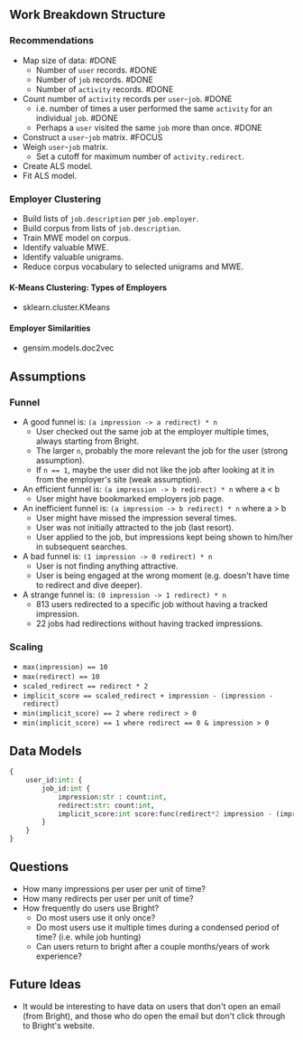 

## Work Breakdown Structure

### Recommendations
* Map size of data: #DONE
    * Number of `user` records. #DONE
    * Number of `job` records. #DONE
    * Number of `activity` records. #DONE
* Count number of `activity` records per `user`-`job`. #DONE
    * i.e. number of times a user performed the same `activity` for an individual `job`. #DONE
    * Perhaps a `user` visited the same `job` more than once. #DONE
* Construct a `user`-`job` matrix. #FOCUS
* Weigh `user`-`job` matrix.
    * Set a cutoff for maximum number of `activity.redirect`.
* Create ALS model.
* Fit ALS model.

### Employer Clustering
* Build lists of `job.description` per `job.employer`.
* Build corpus from lists of `job.description`.
* Train MWE model on corpus.
* Identify valuable MWE.
* Identify valuable unigrams.
* Reduce corpus vocabulary to selected unigrams and MWE.

#### K-Means Clustering: Types of Employers
* sklearn.cluster.KMeans

#### Employer Similarities
* gensim.models.doc2vec


## Assumptions

### Funnel
* A good funnel is: `(a impression -> a redirect) * n`
    * User checked out the same job at the employer multiple times, always starting from Bright.
    * The larger `n`, probably the more relevant the job for the user (strong assumption).
    * If `n == 1`, maybe the user did not like the job after looking at it in from the employer's site (weak assumption).
* An efficient funnel is: `(a impression -> b redirect) * n` where a < b
    * User might have bookmarked employers job page.
* An inefficient funnel is: `(a impression -> b redirect) * n` where a > b
    * User might have missed the impression several times.
    * User was not initially attracted to the job (last resort).
    * User applied to the job, but impressions kept being shown to him/her in subsequent searches.
* A bad funnel is: `(1 impression -> 0 redirect) * n`
    * User is not finding anything attractive.
    * User is being engaged at the wrong moment (e.g. doesn't have time to redirect and dive deeper).
* A strange funnel is: `(0 impression -> 1 redirect) * n`
    * 813 users redirected to a specific job without having a tracked impression.
    * 22 jobs had redirections without having tracked impressions.

### Scaling
* `max(impression) == 10`
* `max(redirect) == 10`
* `scaled_redirect == redirect * 2`
* `implicit_score == scaled_redirect + impression - (impression - redirect)`
* `min(implicit_score) == 2 where redirect > 0`
* `min(implicit_score) == 1 where redirect == 0 & impression > 0`


## Data Models

```python
{
    user_id:int: {
        job_id:int {
            impression:str : count:int,
            redirect:str: count:int,
            implicit_score:int score:func(redirect*2 impression - (impression - redirect))
        }
    }
}
```

## Questions
* How many impressions per user per unit of time?
* How many redirects per user per unit of time?
* How frequently do users use Bright?
    * Do most users use it only once?
    * Do most users use it multiple times during a condensed period of time? (i.e. while job hunting)
    * Can users return to bright after a couple months/years of work experience?


## Future Ideas
* It would be interesting to have data on users that don't open an email (from Bright), and those who do open the email but don't click through to Bright's website.
